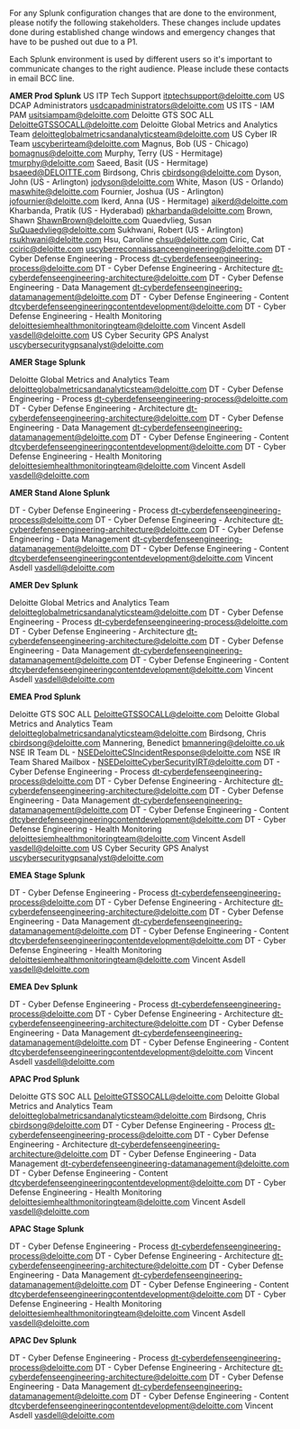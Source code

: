 For any Splunk configuration changes that are done to the environment, please notify the following stakeholders. These changes include updates done during established change windows and emergency changes that have to be pushed out due to a P1. 

Each Splunk environment is used by different users so it's important to communicate changes to the right audience. Please include these contacts in email BCC line. 

**AMER Prod Splunk**
US ITP Tech Support <itptechsupport@deloitte.com>
US DCAP Administrators <usdcapadministrators@deloitte.com>
US ITS - IAM PAM <usitsiampam@deloitte.com>
Deloitte GTS SOC ALL <DeloitteGTSSOCALL@deloitte.com>
Deloitte Global Metrics and Analytics Team <deloitteglobalmetricsandanalyticsteam@deloitte.com>
US Cyber IR Team <uscyberirteam@deloitte.com>
Magnus, Bob (US - Chicago) <bomagnus@deloitte.com>
Murphy, Terry (US - Hermitage) <tmurphy@deloitte.com>
Saeed, Basit (US - Hermitage) <bsaeed@DELOITTE.com>
Birdsong, Chris <cbirdsong@deloitte.com>
Dyson, John (US - Arlington) <jodyson@deloitte.com>
White, Mason (US - Orlando) <maswhite@deloitte.com>
Fournier, Joshua (US - Arlington) <jofournier@deloitte.com>
Ikerd, Anna (US - Hermitage) <aikerd@deloitte.com>
Kharbanda, Pratik (US - Hyderabad) <pkharbanda@deloitte.com>
Brown, Shawn <ShawnBrown@deloitte.com> 
Quaedvlieg, Susan <SuQuaedvlieg@deloitte.com>
Sukhwani, Robert (US - Arlington) <rsukhwani@deloitte.com>
Hsu, Caroline <chsu@deloitte.com>
Ciric, Cat <cciric@deloitte.com>
uscyberreconnaissanceengineering@deloitte.com
DT - Cyber Defense Engineering - Process <dt-cyberdefenseengineering-process@deloitte.com>
DT - Cyber Defense Engineering - Architecture <dt-cyberdefenseengineering-architecture@deloitte.com>
DT - Cyber Defense Engineering - Data Management <dt-cyberdefenseengineering-datamanagement@deloitte.com>
DT - Cyber Defense Engineering - Content <dtcyberdefenseengineeringcontentdevelopment@deloitte.com>
DT - Cyber Defense Engineering - Health Monitoring <deloittesiemhealthmonitoringteam@deloitte.com>
Vincent Asdell <vasdell@deloitte.com>
US Cyber Security GPS Analyst <uscybersecuritygpsanalyst@deloitte.com>

**AMER Stage Splunk**

Deloitte Global Metrics and Analytics Team <deloitteglobalmetricsandanalyticsteam@deloitte.com>
DT - Cyber Defense Engineering - Process <dt-cyberdefenseengineering-process@deloitte.com>
DT - Cyber Defense Engineering - Architecture <dt-cyberdefenseengineering-architecture@deloitte.com>
DT - Cyber Defense Engineering - Data Management <dt-cyberdefenseengineering-datamanagement@deloitte.com>
DT - Cyber Defense Engineering - Content <dtcyberdefenseengineeringcontentdevelopment@deloitte.com>
DT - Cyber Defense Engineering - Health Monitoring <deloittesiemhealthmonitoringteam@deloitte.com>
Vincent Asdell <vasdell@deloitte.com>

**AMER Stand Alone Splunk**

DT - Cyber Defense Engineering - Process <dt-cyberdefenseengineering-process@deloitte.com>
DT - Cyber Defense Engineering - Architecture <dt-cyberdefenseengineering-architecture@deloitte.com>
DT - Cyber Defense Engineering - Data Management <dt-cyberdefenseengineering-datamanagement@deloitte.com>
DT - Cyber Defense Engineering - Content <dtcyberdefenseengineeringcontentdevelopment@deloitte.com>
Vincent Asdell <vasdell@deloitte.com>

**AMER Dev Splunk**

Deloitte Global Metrics and Analytics Team <deloitteglobalmetricsandanalyticsteam@deloitte.com>
DT - Cyber Defense Engineering - Process <dt-cyberdefenseengineering-process@deloitte.com>
DT - Cyber Defense Engineering - Architecture <dt-cyberdefenseengineering-architecture@deloitte.com>
DT - Cyber Defense Engineering - Data Management <dt-cyberdefenseengineering-datamanagement@deloitte.com>
DT - Cyber Defense Engineering - Content <dtcyberdefenseengineeringcontentdevelopment@deloitte.com>
Vincent Asdell <vasdell@deloitte.com>

**EMEA Prod Splunk**

Deloitte GTS SOC ALL <DeloitteGTSSOCALL@deloitte.com>
Deloitte Global Metrics and Analytics Team <deloitteglobalmetricsandanalyticsteam@deloitte.com>
Birdsong, Chris <cbirdsong@deloitte.com>
Mannering, Benedict <bmannering@deloitte.co.uk> 
NSE IR Team DL - <NSEDeloitteCSIncidentResponse@deloitte.com>
NSE IR Team Shared Mailbox - <NSEDeloitteCyberSecurityIRT@deloitte.com>
DT - Cyber Defense Engineering - Process <dt-cyberdefenseengineering-process@deloitte.com>
DT - Cyber Defense Engineering - Architecture <dt-cyberdefenseengineering-architecture@deloitte.com>
DT - Cyber Defense Engineering - Data Management <dt-cyberdefenseengineering-datamanagement@deloitte.com>
DT - Cyber Defense Engineering - Content <dtcyberdefenseengineeringcontentdevelopment@deloitte.com>
DT - Cyber Defense Engineering - Health Monitoring <deloittesiemhealthmonitoringteam@deloitte.com>
Vincent Asdell <vasdell@deloitte.com>
US Cyber Security GPS Analyst <uscybersecuritygpsanalyst@deloitte.com>

**EMEA Stage Splunk**

DT - Cyber Defense Engineering - Process <dt-cyberdefenseengineering-process@deloitte.com>
DT - Cyber Defense Engineering - Architecture <dt-cyberdefenseengineering-architecture@deloitte.com>
DT - Cyber Defense Engineering - Data Management <dt-cyberdefenseengineering-datamanagement@deloitte.com>
DT - Cyber Defense Engineering - Content <dtcyberdefenseengineeringcontentdevelopment@deloitte.com>
DT - Cyber Defense Engineering - Health Monitoring <deloittesiemhealthmonitoringteam@deloitte.com>
Vincent Asdell <vasdell@deloitte.com>

**EMEA Dev Splunk**

DT - Cyber Defense Engineering - Process <dt-cyberdefenseengineering-process@deloitte.com>
DT - Cyber Defense Engineering - Architecture <dt-cyberdefenseengineering-architecture@deloitte.com>
DT - Cyber Defense Engineering - Data Management <dt-cyberdefenseengineering-datamanagement@deloitte.com>
DT - Cyber Defense Engineering - Content <dtcyberdefenseengineeringcontentdevelopment@deloitte.com>
Vincent Asdell <vasdell@deloitte.com>

**APAC Prod Splunk**

Deloitte GTS SOC ALL <DeloitteGTSSOCALL@deloitte.com>
Deloitte Global Metrics and Analytics Team <deloitteglobalmetricsandanalyticsteam@deloitte.com>
Birdsong, Chris <cbirdsong@deloitte.com>
DT - Cyber Defense Engineering - Process <dt-cyberdefenseengineering-process@deloitte.com>
DT - Cyber Defense Engineering - Architecture <dt-cyberdefenseengineering-architecture@deloitte.com>
DT - Cyber Defense Engineering - Data Management <dt-cyberdefenseengineering-datamanagement@deloitte.com>
DT - Cyber Defense Engineering - Content <dtcyberdefenseengineeringcontentdevelopment@deloitte.com>
DT - Cyber Defense Engineering - Health Monitoring <deloittesiemhealthmonitoringteam@deloitte.com>
Vincent Asdell <vasdell@deloitte.com>

**APAC Stage Splunk**

DT - Cyber Defense Engineering - Process <dt-cyberdefenseengineering-process@deloitte.com>
DT - Cyber Defense Engineering - Architecture <dt-cyberdefenseengineering-architecture@deloitte.com>
DT - Cyber Defense Engineering - Data Management <dt-cyberdefenseengineering-datamanagement@deloitte.com>
DT - Cyber Defense Engineering - Content <dtcyberdefenseengineeringcontentdevelopment@deloitte.com>
DT - Cyber Defense Engineering - Health Monitoring <deloittesiemhealthmonitoringteam@deloitte.com>
Vincent Asdell <vasdell@deloitte.com>

**APAC Dev Splunk**

DT - Cyber Defense Engineering - Process <dt-cyberdefenseengineering-process@deloitte.com>
DT - Cyber Defense Engineering - Architecture <dt-cyberdefenseengineering-architecture@deloitte.com>
DT - Cyber Defense Engineering - Data Management <dt-cyberdefenseengineering-datamanagement@deloitte.com>
DT - Cyber Defense Engineering - Content <dtcyberdefenseengineeringcontentdevelopment@deloitte.com>
Vincent Asdell <vasdell@deloitte.com>
